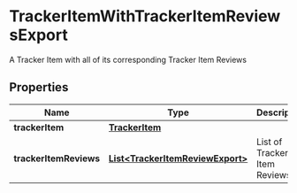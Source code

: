 

# TrackerItemWithTrackerItemReviewsExport

A Tracker Item with all of its corresponding Tracker Item Reviews

## Properties

Name | Type | Description | Notes
------------ | ------------- | ------------- | -------------
**trackerItem** | [**TrackerItem**](TrackerItem.md) |  |  [optional]
**trackerItemReviews** | [**List&lt;TrackerItemReviewExport&gt;**](TrackerItemReviewExport.md) | List of Tracker Item Reviews |  [optional]



